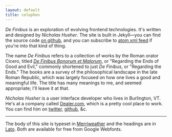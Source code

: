 ```yaml
---
layout: default
title: colophon
---
```


*De Finibus* is an exploration of evolving frontend technologies. It's written and designed by *Nicholas Husher*. The site is built in Jekyll&mdash;you can find the source code [on github](https://github.com/nhusher/blog), and you can subscribe to [atom xml feed](/atom.xml) if you're into that kind of thing.

The name *De Finibus* refers to a collection of works by the Roman orator Cicero, titled *[De Finibus Bonorum et Malorum](http://en.wikipedia.org/wiki/De_finibus_bonorum_et_malorum)*, or "Regarding the Ends of Good and Evil," commonly shortened to just *De Finibus*, or "Regarding the Ends." The books are a survey of the philosophical landscape in the late Roman Republic, which was largely focused on how one lives a good and meaningful life. The title has many meanings to me, and seemed appropriate; I'll leave it at that.

*Nicholas Husher* is a user interface developer who lives in Burlington, VT. He's at a company called [Dealer.com](http://dealer.com), which is a pretty cool place to work. You can find him on [twitter](http://twitter.com/teslanick), [github](http://github.com/nhusher), &amp;c.

- - -

The body of this site is typeset in [Merriweather](http://www.google.com/fonts/specimen/Merriweather) and the headings are in [Lato](https://www.google.com/fonts/specimen/Lato). Both are available for free from Google Webfonts.
